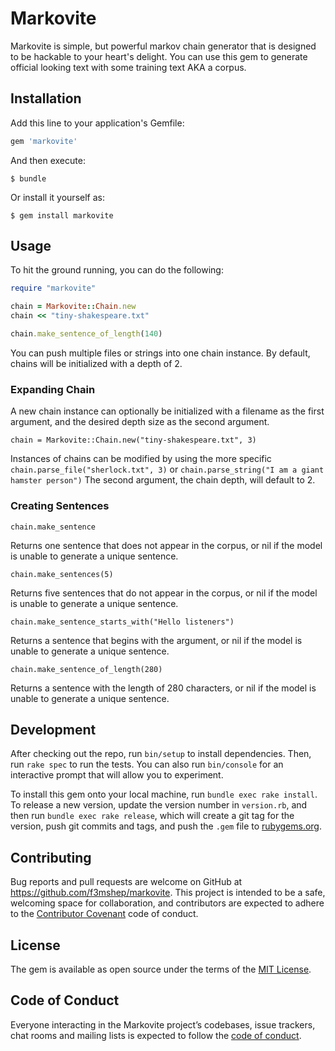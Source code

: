 # Markovite

Markovite is simple, but powerful markov chain generator that is designed to be hackable to your heart's delight. You can use this gem to generate official looking text with some training text AKA a corpus.

## Installation

Add this line to your application's Gemfile:

```ruby
gem 'markovite'
```

And then execute:

    $ bundle

Or install it yourself as:

    $ gem install markovite

## Usage

To hit the ground running, you can do the following:

```ruby
require "markovite"

chain = Markovite::Chain.new
chain << "tiny-shakespeare.txt"

chain.make_sentence_of_length(140)

```

You can push multiple files or strings into one chain instance. By default, chains will be initialized with a depth of 2. 

### Expanding Chain
A new chain instance can optionally be initialized with
a filename as the first argument, and the desired depth size as the second argument.

`chain = Markovite::Chain.new("tiny-shakespeare.txt", 3)`

Instances of chains can be modified by using the more specific 
`chain.parse_file("sherlock.txt", 3)`
or
`chain.parse_string("I am a giant hamster person")`
The second argument, the chain depth, will default to 2.

### Creating Sentences

`chain.make_sentence`

Returns one sentence that does not appear in the corpus, or nil if the model is unable to generate a unique sentence.

`chain.make_sentences(5)`

Returns five sentences that do not appear in the corpus, or nil if the model is unable to generate a unique sentence.

`chain.make_sentence_starts_with("Hello listeners")`

Returns a sentence that begins with the argument, or nil if the model is unable to generate a unique sentence.

`chain.make_sentence_of_length(280)`

Returns a sentence with the length of 280 characters, or nil if the model is unable to generate a unique sentence.


## Development

After checking out the repo, run `bin/setup` to install dependencies. Then, run `rake spec` to run the tests. You can also run `bin/console` for an interactive prompt that will allow you to experiment.

To install this gem onto your local machine, run `bundle exec rake install`. To release a new version, update the version number in `version.rb`, and then run `bundle exec rake release`, which will create a git tag for the version, push git commits and tags, and push the `.gem` file to [rubygems.org](https://rubygems.org).

## Contributing

Bug reports and pull requests are welcome on GitHub at https://github.com/f3mshep/markovite. This project is intended to be a safe, welcoming space for collaboration, and contributors are expected to adhere to the [Contributor Covenant](http://contributor-covenant.org) code of conduct.

## License

The gem is available as open source under the terms of the [MIT License](https://opensource.org/licenses/MIT).

## Code of Conduct

Everyone interacting in the Markovite project’s codebases, issue trackers, chat rooms and mailing lists is expected to follow the [code of conduct](https://github.com/f3mshep/markovite/blob/master/CODE_OF_CONDUCT.md).
